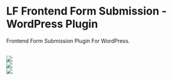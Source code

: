<h1>LF Frontend Form Submission - WordPress Plugin</h1>
<p>Frontend Form Submission Plugin For WordPress.</p>
<br>
<img src="https://i.imgur.com/THbRJUm.png">
<br>
<img src="https://i.imgur.com/rC6dnvR.png">
<br>
<img src="https://i.imgur.com/pbIiUGe.png">
